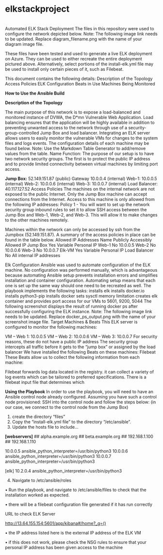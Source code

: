 # elkstackproject
#
Automated ELK Stack Deployment
The files in this repository were used to configure the network depicted below.
Note: The following image link needs to be updated. Replace diagram_filename.png with the name of your diagram image file.
 
These files have been tested and used to generate a live ELK deployment on Azure. They can be used to either recreate the entire deployment pictured above. Alternatively, select portions of the install-elk.yml file may be used to install only certain pieces of it, such as Filebeat.

This document contains the following details:
Description of the Topology
Access Policies
ELK Configuration
Beats in Use
Machines Being Monitored


__How to Use the Ansible Build__

__Description of the Topology__

 The main purpose of this network is to expose a load-balanced and monitored instance of DVWA, the D\*mn Vulnerable Web Application.
 Load balancing ensures that the application will be highly available in addition to preventing unwanted access to the network through use of a security-group-controlled Jump    Box and load balancer.
 Integrating an ELK server allows users to easily monitor the vulnerable VMs for changes to the system files and logs events.
 The configuration details of each machine may be found below.
 Note: Use the Markdown Table Generator to add/remove values from the table.
 Name
 Function: The purpose of our setup is to have two network security groups. The first is to protect the public IP address and to provide limited connectivity between virtual machines by limiting port access. 

__Jump Box:__
 52.149.151.87 (public) 
 Gateway
 10.0.0.4 (internal)
 Web-1: 
 10.0.0.5 (internal)
 Web-2: 
 10.0.0.6 (internal)
 Web-3: 
 10.0.0.7 (internal)
 Load Balancer:
 40.117.127.52
Access Policies
The machines on the internal network are not exposed to the public Internet.
Only the Jump Box machine can accept connections from the Internet. Access to this machine is only allowed from the following IP addresses:
Policy 1 - You will want to set up the network security group inbound rules to set it to allow SSH access between the Jump Box and Web-1, Web-2, and Web-3. This will allow it to make changes to the other machines remotely. 

 

Machines within the network can only be accessed by ssh from the Jumpbox (52.149.151.87).
A summary of the access policies in place can be found in the table below.
Allowed IP Addresses
Name	Publicly Accessibly	Allowed IP
Jump Box	Yes	Variable Personal IP
Web-1	No	10.0.0.5
Web-2	No	10.0.0.6
Web-3	No	10.0.0.7
Elk-VM	Yes	Variable Personal IP
Load Balancer	No	All internal IP addresses

Elk Configuration
Ansible was used to automate configuration of the ELK machine. No configuration was performed manually, which is advantageous because automating Ansible setup prevents installation errors and simplifies installation and container configuration. Automating setup means that each one is set up the same way should one need to be recreated as well.
The playbook implements the following tasks:
 	installs elk
 	installs docker.io
 	installs python3-pip
 	installs docker
 	sets sysctl memory limitation
 	creates elk container and provides port access for our VMs to 5601, 9200, 5044
The following screenshot displays the result of running docker ps after successfully configuring the ELK instance.
Note: The following image link needs to be updated. Replace docker_ps_output.png with the name of your screenshot image file.
Target Machines & Beats
This ELK server is configured to monitor the following machines:

VM – Web 1: 10.0.0.5
VM – Web 2: 10.0.0.6
VM – Web 3: 10.0.0.7
 For security reasons, these do not have a public IP address
 The security group intercepts all traffic before it gets to the “jump box” or assigned by the load balancer
We have installed the following Beats on these machines:
 Filebeat
These Beats allow us to collect the following information from each machine:

 Filebeat forwards log data located in the registry. it can collect a variety of log events which can be tailored to preferred specifications. There is a filebeat input file that determines which 

__Using the Playbook__
In order to use the playbook, you will need to have an Ansible control node already configured. Assuming you have such a control node provisioned:
SSH into the control node and follow the steps below:
(in our case, we connect to the control node from the Jump Box)
1.	create the directory “files”
2.	Copy the “install-elk.yml file” to the directory “/etc/ansible”.
3. Update the hosts file to include...


__[webservers]__
\## alpha.example.org
\## beta.example.org
\## 192.168.1.100
\## 192.168.1.110

10.0.0.5 ansible_python_interpreter=/usr/bin/python3
10.0.0.6 ansible_python_interpreter=/usr/bin/python3
10.0.0.7 ansible_python_interpreter=/usr/bin/python3

 [elk]
10.2.0.4 ansible_python_interpreter=/usr/bin/python3


4. Navigate to /etc/ansible/roles

•	Run the playbook, and navigate to /etc/ansible/files to check that the installation worked as expected.

•	there will be a filebeat configuration file generated if it has run correctly

URL to check ELK Server

http://13.64.155.154:5601/app/kibana#/home?_g=()

•	the IP address listed here is the external IP address of the ELK VM

•	if this does not work, please check the NSG rules to ensure that your personal IP address has been given access to the machine
